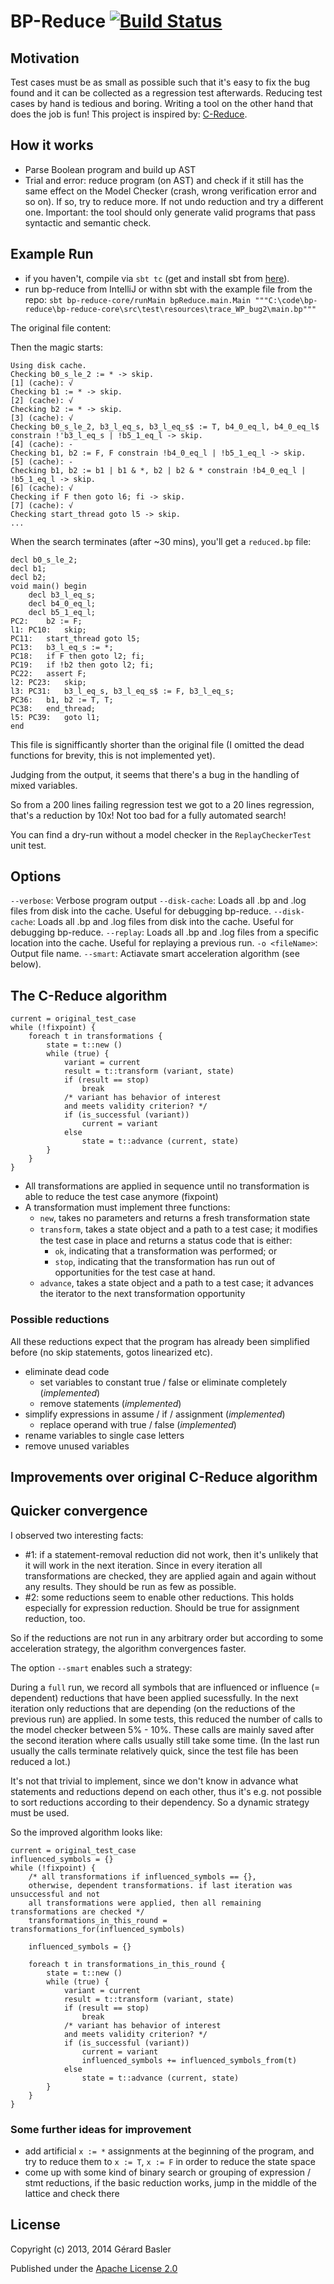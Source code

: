 # BP-Reduce [![Build Status](https://travis-ci.org/gbasler/bp-reduce.png?branch=master)](https://travis-ci.org/gbasler/bp-reduce)

## Motivation

Test cases must be as small as possible such that it's easy to fix the bug found and it can be collected
as a regression test afterwards.
Reducing test cases by hand is tedious and boring. Writing a tool on the other hand that does the job is fun!
This project is inspired by:
[C-Reduce](http://embed.cs.utah.edu/creduce/).

## How it works

* Parse Boolean program and build up AST
* Trial and error: reduce program (on AST) and check if it still has the same effect on the Model Checker
(crash, wrong verification error and so on). If so, try to reduce more. If not undo reduction and try a different one.
Important: the tool should only generate valid programs that pass syntactic and semantic check.

## Example Run

- if you haven't, compile via `sbt tc` (get and install sbt from [here](http://www.scala-sbt.org/)).
- run bp-reduce from IntelliJ or withn sbt with the example file from the repo:
`sbt bp-reduce-core/runMain bpReduce.main.Main """C:\code\bp-reduce\bp-reduce-core\src\test\resources\trace_WP_bug2\main.bp"""`

The original file content:

Then the magic starts:
```
Using disk cache.
Checking b0_s_le_2 := * -> skip.
[1] (cache): √
Checking b1 := * -> skip.
[2] (cache): √
Checking b2 := * -> skip.
[3] (cache): √
Checking b0_s_le_2, b3_l_eq_s, b3_l_eq_s$ := T, b4_0_eq_l, b4_0_eq_l$ constrain !'b3_l_eq_s | !b5_1_eq_l -> skip.
[4] (cache): -
Checking b1, b2 := F, F constrain !b4_0_eq_l | !b5_1_eq_l -> skip.
[5] (cache): -
Checking b1, b2 := b1 | b1 & *, b2 | b2 & * constrain !b4_0_eq_l | !b5_1_eq_l -> skip.
[6] (cache): √
Checking if F then goto l6; fi -> skip.
[7] (cache): √
Checking start_thread goto l5 -> skip.
...
```

When the search terminates (after ~30 mins), you'll get a `reduced.bp` file:

```
decl b0_s_le_2;
decl b1;
decl b2;
void main() begin
	decl b3_l_eq_s;
	decl b4_0_eq_l;
	decl b5_1_eq_l;
PC2:	b2 := F;
l1: PC10:	skip;
PC11:	start_thread goto l5;
PC13:	b3_l_eq_s := *;
PC18:	if F then goto l2; fi;
PC19:	if !b2 then goto l2; fi;
PC22:	assert F;
l2: PC23:	skip;
l3: PC31:	b3_l_eq_s, b3_l_eq_s$ := F, b3_l_eq_s;
PC36:	b1, b2 := T, T;
PC38:	end_thread;
l5: PC39:	goto l1;
end
```

This file is signifficantly shorter than the original file (I omitted the dead functions for brevity, this is not
implemented yet).

Judging from the output, it seems that there's a bug
in the handling of mixed variables.

So from a 200 lines failing regression test we got to a 20 lines regression,
that's a reduction by 10x!
Not too bad for a fully automated search!

You can find a dry-run without a model checker in the `ReplayCheckerTest` unit test.

## Options

`--verbose`: Verbose program output
`--disk-cache`: Loads all .bp and .log files from disk into the cache. Useful for debugging bp-reduce.
`--disk-cache`: Loads all .bp and .log files from disk into the cache. Useful for debugging bp-reduce.
`--replay`: Loads all .bp and .log files from a specific location into the cache. Useful for replaying a previous run.
`-o <fileName>`: Output file name.
`--smart`: Actiavate smart acceleration algorithm (see below).


## The C-Reduce algorithm

```
current = original_test_case
while (!fixpoint) {
    foreach t in transformations {
        state = t::new ()
        while (true) {
            variant = current
            result = t::transform (variant, state)
            if (result == stop)
                break
            /* variant has behavior of interest
            and meets validity criterion? */
            if (is_successful (variant))
                current = variant
            else
                state = t::advance (current, state)
        }
    }
}
```

 * All transformations are applied in sequence until no transformation is able to reduce the test case anymore (fixpoint)
 * A transformation must implement three functions:
   * `new`, takes no parameters and returns a fresh transformation state
   * `transform`, takes a state object and a path to a test case; it modiﬁes the test case in place and returns a status code that is either:
     * `ok`, indicating that a transformation was performed; or
     * `stop`, indicating that the transformation has run out of opportunities for the test case at hand.
   * `advance`, takes a state object and a path to a test case; it advances the iterator to the next transformation opportunity

### Possible reductions

All these reductions expect that the program has already been simplified before
(no skip statements, gotos linearized etc).

 * eliminate dead code
   * set variables to constant true / false or eliminate completely (_implemented_)
   * remove statements (_implemented_)
 * simplify expressions in assume / if / assignment (_implemented_)
   * replace operand with true / false (_implemented_)
 * rename variables to single case letters
 * remove unused variables

## Improvements over original C-Reduce algorithm

## Quicker convergence

I observed two interesting facts:
- #1: if a statement-removal reduction did not work, then it's unlikely that it will work in the next
iteration. Since in every iteration all transformations are checked, they are applied again and again without any
results. They should be run as few as possible.
- #2: some reductions seem to enable other reductions. This holds especially for expression reduction.
Should be true for assignment reduction, too.

So if the reductions are not run in any arbitrary order
but according to some acceleration strategy, the algorithm convergences faster.

The option `--smart` enables such a strategy:

 During a `full` run, we record all symbols that are influenced or influence (= dependent) reductions that have been
 applied sucessfully. In the next iteration only reductions that are depending (on the reductions of the previous run)
 are applied. In some tests, this reduced the number of calls to the model checker between 5% - 10%.
 These calls are mainly saved after the second iteration where calls usually still take some time.
 (In the last run usually the calls terminate relatively quick, since the test file has been reduced a lot.)

It's not that trivial to implement, since we don't know in advance what statements and reductions depend on each other,
thus it's e.g. not possible to sort reductions according to their dependency. So a dynamic strategy must be used.

So the improved algorithm looks like:

```
current = original_test_case
influenced_symbols = {}
while (!fixpoint) {
    /* all transformations if influenced_symbols == {},
    otherwise, dependent transformations. if last iteration was unsuccessful and not
    all transformations were applied, then all remaining transformations are checked */
    transformations_in_this_round = transformations_for(influenced_symbols)

    influenced_symbols = {}

    foreach t in transformations_in_this_round {
        state = t::new ()
        while (true) {
            variant = current
            result = t::transform (variant, state)
            if (result == stop)
                break
            /* variant has behavior of interest
            and meets validity criterion? */
            if (is_successful (variant))
                current = variant
                influenced_symbols += influenced_symbols_from(t)
            else
                state = t::advance (current, state)
        }
    }
}
```

### Some further ideas for improvement

- add artificial `x := *` assignments at the beginning of the program, and try to reduce them to `x := T`, `x := F`
in order to reduce the state space
- come up with some kind of binary search or grouping of expression / stmt reductions, if the basic reduction works,
jump in the middle of the lattice and check there


## License
Copyright (c) 2013, 2014 Gérard Basler

Published under the [Apache License 2.0](http://www.apache.org/licenses/LICENSE-2.0.txt)
